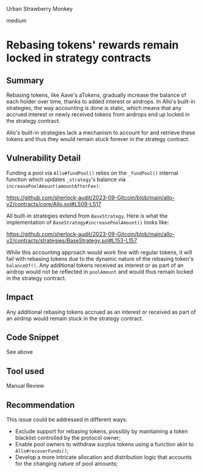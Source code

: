 Urban Strawberry Monkey

medium

# Rebasing tokens' rewards remain locked in strategy contracts
## Summary
Rebasing tokens, like Aave's aTokens, gradually increase the balance of each holder over time, thanks to added interest or airdrops. In Allo's built-in strategies, the way accounting is done is static, which means that any accrued interest or newly received tokens from airdrops end up locked in the strategy contract.

Allo's built-in strategies lack a mechanism to account for and retrieve these tokens and thus they would remain stuck forever in the strategy contract.

## Vulnerability Detail
Funding a pool via `Allo#fundPool()` relies on the `_fundPool()` internal function which updates `_strategy`'s balance via `increasePoolAmount(amountAfterFee)`:

https://github.com/sherlock-audit/2023-09-Gitcoin/blob/main/allo-v2/contracts/core/Allo.sol#L509-L517

All built-in strategies extend from `BaseStrategy`. Here is what the implementation of `BaseStrategy#increasePoolAmount()` looks like:

https://github.com/sherlock-audit/2023-09-Gitcoin/blob/main/allo-v2/contracts/strategies/BaseStrategy.sol#L153-L157

While this accounting approach would work fine with regular tokens, it will fail with rebasing tokens due to the dynamic nature of the rebasing token's `balanceOf()`. Any additional tokens received as interest or as part of an airdrop would not be reflected in `poolAmount` and would thus remain locked in the strategy contract.

## Impact
Any additional rebasing tokens accrued as an interest or received as part of an airdrop would remain stuck in the strategy contract.

## Code Snippet

See above

## Tool used

Manual Review

## Recommendation
This issue could be addressed in different ways:
- Exclude support for rebasing tokens, possibly by maintaining a token blacklist controlled by the protocol owner;
- Enable pool owners to withdraw surplus tokens using a function akin to `Allo#recoverFunds()`;
- Develop a more intricate allocation and distribution logic that accounts for the changing nature of pool amounts;